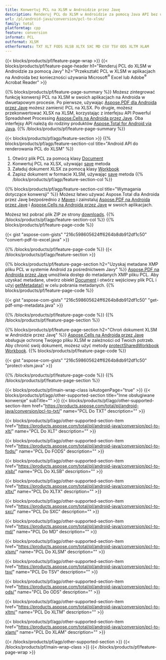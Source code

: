 ```yaml
---
title: Konwertuj PCL na XLSM w Androidzie przez Javę
description: Renderuj PCL do XLSM w Androidzie za pomocą Java API bez użycia Microsoft Excel lub Adobe Reader
url: /pl/android-java/conversion/pcl-to-xlsm/
family: total
platformtag: cpp
feature: conversion
informat: PCL
outformat: XLSM
otherformats: TXT XLT FODS XLSB XLTX SXC MD CSV TSV ODS XLTM XLAM
---
```

{{< blocks/products/pf/feature-page-wrap >}}
{{< blocks/products/pf/feature-page-header h1="Renderuj PCL do XLSM w Androidzie za pomocą Javy" h2="Przekształć PCL w XLSM w aplikacjach na Androida bez konieczności używania Microsoft<sup>&reg;</sup> Excel lub Adobe<sup>&reg;</sup> Acrobat Reader" >}}

{{% blocks/products/pf/feature-page-summary %}}
Możesz zintegrować funkcję konwersji PCL na XLSM w swoich aplikacjach na Androida w dwuetapowym procesie. Po pierwsze, używając [Aspose.PDF dla Androida przez Javę](https://products.aspose.com/pdf/android-java/) możesz zamienić PCL na XLSX. Po drugie, możesz przekonwertować XLSX na XLSM, korzystając z interfejsu API Powerful Spreadsheet Processing [Aspose.Cells na Androida przez Javę](https://products.aspose.com/cells/android-java/). Oba interfejsy API należą do rodziny produktów [Aspose.Total for Android via Java](https://products.aspose.com/total/android-java/). 
{{% /blocks/products/pf/feature-page-summary  %}}

{{< blocks/products/pf/agp/feature-section >}}
{{% blocks/products/pf/agp/feature-section-col title="Android API do renderowania PCL do XLSM" %}}
1. Otwórz plik PCL za pomocą klasy [Document](https://reference.aspose.com/pdf/java/com.aspose.pdf/Document)
2. Konwertuj PCL na XLSX, używając [save](https://reference.aspose.com/pdf/java/com.aspose.pdf/Document#save-java.lang.String-com.aspose.pdf.SaveOptions-) metoda
3. Załaduj dokument XLSX za pomocą klasy [Workbook](https://reference.aspose.com/cells/java/com.aspose.cells/Workbook)
4. Zapisz dokument w formacie XLSM, używając [save](https://reference.aspose.com/cells/java/com.aspose.cells/workbook#save(java.lang.String,%20com.aspose.cells.SaveOptions)) metoda
{{% /blocks/products/pf/agp/feature-section-col %}}

{{% blocks/products/pf/agp/feature-section-col title="Wymagania dotyczące konwersji" %}}
Możesz łatwo używać Aspose.Total dla Androida przez Javę bezpośrednio z [Maven](https://repository.aspose.com/webapp/#/artifacts/browse/tree/General/repo/com/aspose/aspose-total) i zainstaluj [Aspose.PDF na Androida przez Javę](https://docs.aspose.com/pdf/androidjava/installation/) i [Aspose.Cells na Androida przez Javę](https://docs.aspose.com/cells/java/aspose-cells-for-android-via-java-installation/) w swoich aplikacjach.

Możesz też pobrać plik ZIP ze strony [downloads](https://downloads.aspose.com/total/androidjava).
{{% /blocks/products/pf/agp/feature-section-col %}}
{{% blocks/products/pf/feature-page-code %}}

{{< gist "aspose-com-gists" "216c598605624ff6264b8db912df1c50" "convert-pdf-to-excel.java" >}}


{{% /blocks/products/pf/feature-page-code %}}
{{< /blocks/products/pf/agp/feature-section >}}

{{% blocks/products/pf/feature-page-section  h2="Uzyskaj metadane XMP pliku PCL w systemie Android za pośrednictwem Javy" %}}
[Aspose.PDF na Androida przez Javę](https://products.aspose.com/pdf/android-java/) umożliwia dostęp do metadanych XMP pliku PCL. Aby uzyskać metadane, utwórz obiekt [Document](https://reference.aspose.com/pdf/java/com.aspose.pdf/Document) i otwórz wejściowy plik PCL i użyj [getMetadata()](https://reference.aspose.com/pdf/java/com.aspose.pdf/Document#getMetadata--) w celu pobrania metadanych.
{{% blocks/products/pf/feature-page-code %}}

{{< gist "aspose-com-gists" "216c598605624ff6264b8db912df1c50" "get-pdf-xmp-metadata.java" >}}
{{% /blocks/products/pf/feature-page-code  %}}
{{% /blocks/products/pf/feature-page-section %}}

{{% blocks/products/pf/feature-page-section  h2="Chroń dokument XLSM w Androidzie przez Javę" %}}
[Aspose.Cells na Androida przez Javę](https://products.aspose.com/cells/android-java/) obsługuje ochronę Twojego pliku XLSM w zależności od Twoich potrzeb. Aby chronić swój dokument, możesz użyć metody [protectSharedWorkbook](https://reference.aspose.com/cells/java/com.aspose.cells/workbook#protectSharedWorkbook(java.lang.String)) [Workbook](https://reference.aspose.com/cells/java/com.aspose.cells/Workbook).
{{% blocks/products/pf/feature-page-code %}}

{{< gist "aspose-com-gists" "216c598605624ff6264b8db912df1c50" "protect-xlsm.java" >}}
{{% /blocks/products/pf/feature-page-code  %}}
{{% /blocks/products/pf/feature-page-section %}}

{{< blocks/products/pf/main-wrap-class isAutogenPage="true" >}}
{{< blocks/products/pf/agp/other-supported-section title="Inne obsługiwane konwersje" subTitle="" >}}
{{< blocks/products/pf/agp/other-supported-section-item href="https://products.aspose.com/total/pl/android-java/conversion/pcl-to-txt/" name="PCL Do TXT" description="" >}}

{{< blocks/products/pf/agp/other-supported-section-item href="https://products.aspose.com/total/pl/android-java/conversion/pcl-to-xlt/" name="PCL Do XLT" description="" >}}

{{< blocks/products/pf/agp/other-supported-section-item href="https://products.aspose.com/total/pl/android-java/conversion/pcl-to-fods/" name="PCL Do FODS" description="" >}}

{{< blocks/products/pf/agp/other-supported-section-item href="https://products.aspose.com/total/pl/android-java/conversion/pcl-to-xlsb/" name="PCL Do XLSB" description="" >}}

{{< blocks/products/pf/agp/other-supported-section-item href="https://products.aspose.com/total/pl/android-java/conversion/pcl-to-xltx/" name="PCL Do XLTX" description="" >}}

{{< blocks/products/pf/agp/other-supported-section-item href="https://products.aspose.com/total/pl/android-java/conversion/pcl-to-sxc/" name="PCL Do SXC" description="" >}}

{{< blocks/products/pf/agp/other-supported-section-item href="https://products.aspose.com/total/pl/android-java/conversion/pcl-to-md/" name="PCL Do MD" description="" >}}

{{< blocks/products/pf/agp/other-supported-section-item href="https://products.aspose.com/total/pl/android-java/conversion/pcl-to-xlsm/" name="PCL Do XLSM" description="" >}}

{{< blocks/products/pf/agp/other-supported-section-item href="https://products.aspose.com/total/pl/android-java/conversion/pcl-to-tsv/" name="PCL Do TSV" description="" >}}

{{< blocks/products/pf/agp/other-supported-section-item href="https://products.aspose.com/total/pl/android-java/conversion/pcl-to-ods/" name="PCL Do ODS" description="" >}}

{{< blocks/products/pf/agp/other-supported-section-item href="https://products.aspose.com/total/pl/android-java/conversion/pcl-to-xltm/" name="PCL Do XLTM" description="" >}}

{{< blocks/products/pf/agp/other-supported-section-item href="https://products.aspose.com/total/pl/android-java/conversion/pcl-to-xlam/" name="PCL Do XLAM" description="" >}}


{{< /blocks/products/pf/agp/other-supported-section >}}
{{< /blocks/products/pf/main-wrap-class >}}
{{< /blocks/products/pf/feature-page-wrap >}}
